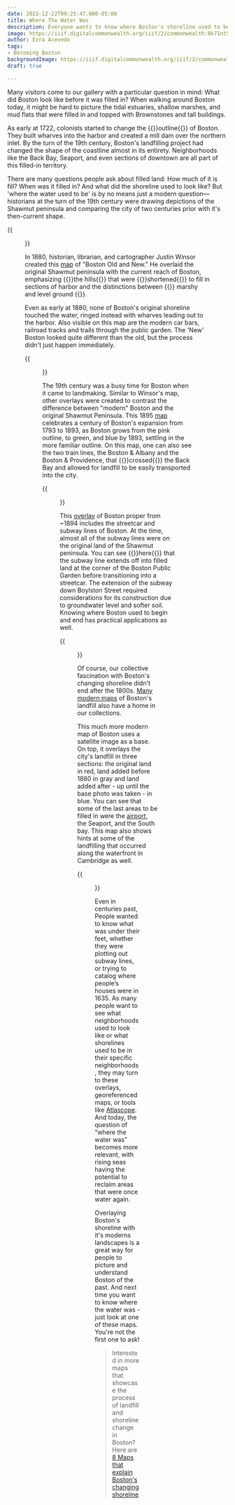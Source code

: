 ```yaml
---
date: 2022-12-22T09:25:47.000-05:00
title: Where The Water Was
description: Everyone wants to know where Boston's shoreline used to be
image: https://iiif.digitalcommonwealth.org/iiif/2/commonwealth:8k71nt56d/full/full/0/default.jpg
author: Ezra Acevedo
tags:
- Becoming Boston
backgroundImage: https://iiif.digitalcommonwealth.org/iiif/2/commonwealth:8k71nt56d/full/full/0/default.jpg
draft: true

---
```

Many visitors come to our gallery with a particular question in mind: What did Boston look like before it was filled in? When walking around Boston today, it might be hard to picture the tidal estuaries, shallow marshes, and mud flats that were filled in and topped with Brownstones and tall buildings.

As early at 1722, colonists started to change the {{<popup src="https://iiif.digitalcommonwealth.org/iiif/2/commonwealth:9s161f22q/4878,520,4664,6027/full/0/default.jpg">}}outline{{</popup>}}  of Boston. They built wharves into the harbor and created a mill dam over the northern inlet. By the turn of the 19th century, Boston's landfilling project had changed the shape of the coastline almost in its entirety. Neighborhoods like the Back Bay, Seaport, and even sections of downtown are all part of this filled-in territory.

There are many questions people ask about filled land: How much of it is fill? When was it filled in? And what did the shoreline used to look like? But 'where the water used to be' is by no means just a modern question—historians at the turn of the 19th century were drawing depictions of the Shawmut peninsula and comparing the city of two centuries prior with it's then-current shape.

{{<figure src="https://iiif.digitalcommonwealth.org/iiif/2/commonwealth:8k71nt56d/full/full/0/default.jpg" caption="This map of [Boston Old and New](https://collections.leventhalmap.org/search/commonwealth:x633f8662) appeared inside the first volume of Winsor's book, _Memorial History of Boston, Including Suffolk County, Massachusetts._" class="figure-right" >}}

In 1880, historian, librarian, and cartographer Justin Winsor created this [map](https://collections.leventhalmap.org/search/commonwealth:x633f8662) of "Boston Old and New." He overlaid the original Shawmut peninsula with the current reach of Boston, emphasizing {{<popup src="https://iiif.digitalcommonwealth.org/iiif/2/commonwealth:8k71nt56d/2153,1006,1449,1300/full/0/default.jpg">}}the hills{{</popup>}}  that were {{<popup src ="https://iiif.digitalcommonwealth.org/iiif/2/commonwealth:6h441121b/full/full/0/default.jpg">}}shortened{{</popup>}}  to fill in sections of harbor and the distinctions between {{<popup src="https://iiif.digitalcommonwealth.org/iiif/2/commonwealth:8k71nt56d/4734,3586,1548,922/full/0/default.jpg" >}}  marshy and level ground {{</popup>}}.

Even as early at 1880, none of Boston's original shoreline touched the water, ringed instead with wharves leading out to the harbor. Also visible on this map are the modern car bars, railroad tracks and trails through the public garden. The 'New' Boston looked quite different than the old, but the process didn't just happen immediately.

{{<figure src="https://iiif.digitalcommonwealth.org/iiif/2/commonwealth:js956k46x/full/full/0/default.jpg" caption="This [map](https://collections.leventhalmap.org/search/commonwealth:js956k45n) celebrates a century of shoreline change in Boston, and will will be on display as a part of [Becoming Boston](https://www.leventhalmap.org/exhibitions/) exhibition." class="figure-center" >}}

The 19th century was a busy time for Boston when it came to landmaking. Similar to Winsor's map, other overlays were created to contrast the difference between "modern" Boston and the original Shawmut Peninsula. This 1895 [map](https://collections.leventhalmap.org/search/commonwealth:js956k45n) celebrates a century of Boston's expansion from 1793 to 1893, as Boston grows from the pink outline, to green, and blue by 1893, settling in the more familiar outline. On this map, one can also see the two train lines, the Boston & Albany and the Boston & Providence, that {{<popup src = "https://iiif.digitalcommonwealth.org/iiif/2/commonwealth:js956k46x/526,870,2995,1914/full/0/default.jpg">}}crossed{{</popup>}}  the Back Bay and allowed for landfill to be easily transported into the city.

{{<figure src="https://iiif.digitalcommonwealth.org/iiif/2/commonwealth:1257b902s/full/full/0/default.jpg" caption="This subway [map](https://collections.leventhalmap.org/search/commonwealth:1257b901h) of Boston Proper indicates the original shoreline and radial distances from City Hall." class="figure-right" >}}

This [overlay](https://collections.leventhalmap.org/search/commonwealth:1257b901h) of Boston proper from \~1894 includes the streetcar and subway lines of Boston. At the time, almost all of the subway lines were on the original land of the Shawmut peninsula. You can see {{<popup src="https://iiif.digitalcommonwealth.org/iiif/2/commonwealth:1257b902s/1393,3023,716,484/full/0/default.jpg">}}here{{</popup>}}  that the subway line extends off into filled land at the corner of the Boston Public Garden before transitioning into a streetcar. The extension of the subway down Boylston Street required considerations for its construction due to groundwater level and softer soil. Knowing where Boston used to begin and end has practical applications as well.

{{<figure src="https://iiif.digitalcommonwealth.org/iiif/2/commonwealth:q524n560k/full/full/0/default.jpg"  class="figure-left" >}}

Of course, our collective fascination with Boston's changing shoreline didn't end after the 1800s. [Many modern maps](https://collections.leventhalmap.org/search?utf8=%E2%9C%93&search_field=all_fields&q=Boston+shoreline&range%5Bdate_facet_yearly_itim%5D%5Bbegin%5D=1950&range%5Bdate_facet_yearly_itim%5D%5Bend%5D=2022&commit=Apply) of Boston's landfill also have a home in our collections.

This much more modern map of Boston uses a satellite image as a base. On top, it overlays the city's landfill in three sections: the original land in red, land added before 1880 in gray and land added after - up until the base photo was taken - in blue. You can see that some of the last areas to be filled in were the [airport](https://www.leventhalmap.org/articles/olmsted-to-airport-east-boston-and-urban-development), the Seaport, and the South bay. This map also shows hints at some of the landfilling that occurred along the waterfront in Cambridge as well.

{{<figure src="https://iiif.digitalcommonwealth.org/iiif/2/commonwealth:q524n701t/full/full/0/default.jpg" caption="Boston flooding impact with 36 inches of sea-level rise from [Climate Ready Boston](https://www.boston.gov/sites/default/files/embed/2/20161207_climate_ready_boston_digital2.pdf) report. Areas like the Bullfinch Triangle and Long Wharf area are more susceptible to flooding, as they are closer to sea level than many of the original parts of Boston." class="figure-right" >}}

Even in centuries past, People wanted to know what was under their feet, whether they were plotting out subway lines, or trying to catalog where people’s houses were in 1635. As many people want to see what neighborhoods used to look like or what shorelines used to be in their specific neighborhoods, they may turn to these overlays, georeferenced maps, or tools like [Atlascope](atlascope.leventhalmap.org). And today, the question of “where the water was” becomes more relevant, with rising seas having the potential to reclaim areas that were once water again.

Overlaying Boston's shoreline with it's moderns landscapes is a great way for people to picture and understand Boston of the past. And next time you want to know where the water was - just look at one of these maps. You're not the first one to ask!

> Interested in more maps that showcase the process of landfill and shoreline change in Boston? Here are [8 Maps that explain Boston's changing shoreline ](https://www.wbur.org/news/2021/06/14/8-maps-that-explain-bostons-changing-shoreline)